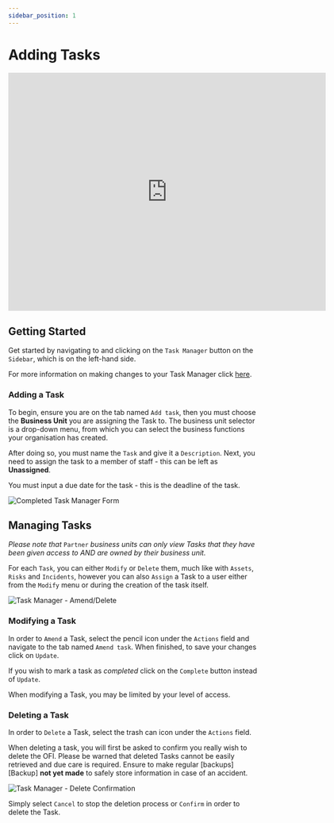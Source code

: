 ```yaml
---
sidebar_position: 1
---
```


# Adding Tasks

<iframe width="640" height="480" src="https://www.youtube.com/embed/97bW_oLa_V8" title="Create a Task" frameborder="0" allow="accelerometer; clipboard-write; encrypted-media; gyroscope; picture-in-picture; fullscreen"></iframe>

## Getting Started

Get started by navigating to and clicking on the `Task Manager` button on the `Sidebar`, which is on the left-hand side.

For more information on making changes to your Task Manager click [here][Task Manager].

### Adding a Task

To begin, ensure you are on the tab named `Add task`, then you must choose the **Business Unit** you are assigning the Task to. The business unit selector is a drop-down menu, from which you can select the business functions your organisation has created.

After doing so, you must name the `Task` and give it a `Description`. Next, you need to assign the task to a member of staff - this can be left as **Unassigned**.

You must input a due date for the task - this is the deadline of the task.

<img src="/img/DocImg/General Information/Task_Manager/Completed_Task_Manager_Form.png" alt="Completed Task Manager Form" class="center"/>


## Managing Tasks

*Please note that* `Partner` *business units can only view Tasks that they have been given access to AND are owned by their business unit.*

For each `Task`, you can either `Modify` or `Delete` them, much like with `Assets`, `Risks` and `Incidents`, however you can also `Assign` a Task to a user either from the `Modify` menu or during the creation of the task itself.

<img src="/img/DocImg/General Information/Actions/Task_Manager_Actions/Task_Manager_Actions_Amend_Delete.png" alt="Task Manager - Amend/Delete" class="center"/>


### Modifying a Task

In order to `Amend` a Task, select the pencil icon under the `Actions` field and navigate to the tab named `Amend task`. When finished, to save your changes click on `Update`.

If you wish to mark a task as *completed* click on the `Complete` button instead of `Update`.

When modifying a Task, you may be limited by your level of access.

### Deleting a Task

In order to `Delete` a Task, select the trash can icon under the `Actions` field.

When deleting a task, you will first be asked to confirm you really wish to delete the OFI. Please be warned that deleted Tasks cannot be easily retrieved and due care is required. Ensure to make regular [backups][Backup] **not yet made** to safely store information in case of an accident.

<img src="/img/DocImg/General Information/Actions/Task_Manager_Actions/Task_Manager_Delete_Confirmation.png" alt="Task Manager - Delete Confirmation" class="center"/>

 
Simply select `Cancel` to stop the deletion process or `Confirm` in order to delete the Task.

[Task Manager]: #managing-tasks
[Modifying a Task]: #modifying-a-task